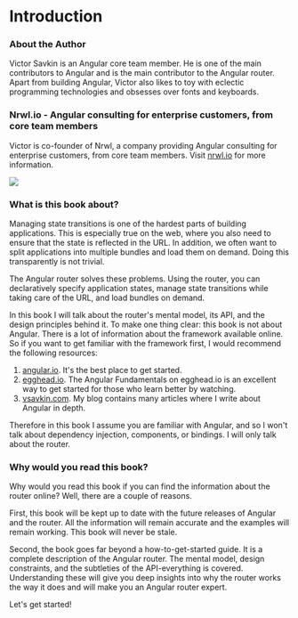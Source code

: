 # Introduction

### About the Author

Victor Savkin is an Angular core team member. He is one of the main contributors to Angular and  is the main contributor to the Angular router. Apart from building Angular, Victor also likes to toy with eclectic programming technologies and obsesses over fonts and keyboards.

### Nrwl.io - Angular consulting for enterprise customers, from core team members

Victor is co-founder of Nrwl, a company providing Angular consulting for enterprise customers, from core team members. Visit [nrwl.io](http://nrwl.io) for more information.

![](images/1_introduction/nrwl_logo.png)

### What is this book about?


Managing state transitions is one of the hardest parts of building applications. This is especially true on the web, where you also need to ensure that the state is reflected in the URL. In addition, we often want to split applications into multiple bundles and load them on demand. Doing this transparently is not trivial.

The Angular router solves these problems. Using the router, you can declaratively specify application states, manage state transitions while taking care of the URL, and load bundles on demand.

In this book I will talk about the router's mental model, its API, and the design principles behind it. To make one thing clear: this book is not about Angular. There is a lot of information about the framework available online. So if you want to get familiar with the framework first, I would recommend the following resources:

1. [angular.io](http://angular.io). It's the best place to get started.
2. [egghead.io](https://egghead.io/courses/angular-2-fundamentals). The Angular Fundamentals on egghead.io is an excellent way to get started for those who learn better by watching.
3. [vsavkin.com](http://vsavkin.com). My blog contains many articles where I write about Angular in depth.

Therefore in this book I assume you are familiar with Angular, and so I won't talk about dependency injection, components, or bindings. I will only talk about the router.

### Why would you read this book?

Why would you read this book if you can find the information about the router online? Well, there are a couple of reasons.

First, this book will be kept up to date with the future releases of Angular and the router. All the information will remain accurate and the examples will remain working. This book will never be stale.

Second, the book goes far beyond a how-to-get-started guide. It is a complete description of the Angular router. The mental model, design constraints, and the subtleties of the API-everything is covered. Understanding these will give you deep insights into why the router works the way it does and will make you an Angular router expert.

Let's get started!